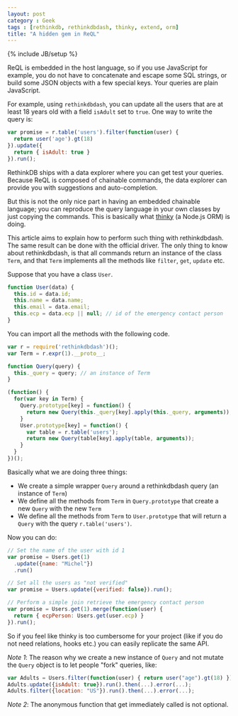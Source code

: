 ```yaml
---
layout: post
category : Geek
tags : [rethinkdb, rethinkdbdash, thinky, extend, orm]
title: "A hidden gem in ReQL"
---
```

{% include JB/setup %}


ReQL is embedded in the host language, so if you use JavaScript for example,
you do not have to concatenate and escape some SQL strings, or build some JSON
objects with a few special keys. Your queries are plain JavaScript.


For example, using `rethinkdbdash`, you can update all the users that are
at least 18 years old with a field `isAdult` set to `true`. One way to write
the query is:

```js
var promise = r.table('users').filter(function(user) {
  return user('age').gt(18)
}).update({
  return { isAdult: true }
}).run();
```

RethinkDB ships with a data explorer where you can get test your queries.
Because ReQL is composed of chainable commands, the data explorer can provide
you with suggestions and auto-completion.

But this is not the only nice part in having an embedded chainable language;
you can reproduce the query language in your own classes by just copying
the commands. This is basically what [thinky](https://thinky.io) (a Node.js ORM)
is doing.

This article aims to explain how to perform such thing with rethinkdbdash. The same
result can be done with the official driver. The only thing to know about
rethinkdbdash, is that all commands return an instance of the class `Term`, and that
`Term` implements all the methods like `filter`, `get`, `update` etc.

Suppose that you have a class `User`.

```js
function User(data) {
  this.id = data.id;
  this.name = data.name;
  this.email = data.email;
  this.ecp = data.ecp || null; // id of the emergency contact person
}
```

You can import all the methods with the following code.

```js
var r = require('rethinkdbdash')();
var Term = r.expr(1).__proto__;

function Query(query) {
  this._query = query; // an instance of Term
}

(function() {
  for(var key in Term) {
    Query.prototype[key] = function() {
      return new Query(this._query[key].apply(this._query, arguments));
    }
    User.prototype[key] = function() {
      var table = r.table('users');
      return new Query(table[key].apply(table, arguments));
    }
  }
})();
```

Basically what we are doing three things:

- We create a simple wrapper `Query` around a rethinkdbdash query (an instance of `Term`)
- We define all the methods from `Term` in `Query.prototype` that create a new `Query` with the new `Term`
- We define all the methods from `Term` to `User.prototype` that will return a `Query` with the query `r.table('users')`.

Now you can do:

```js
// Set the name of the user with id 1
var promise = Users.get(1)
  .update({name: "Michel"})
  .run()

// Set all the users as "not verified"
var promise = Users.update({verified: false}).run();

// Perform a simple join retrieve the emergency contact person
var promise = Users.get(1).merge(function(user) {
  return { ecpPerson: Users.get(user.ecp) }
}).run();
```

So if you feel like thinky is too cumbersome for your project (like if you do
not need relations, hooks etc.) you can easily replicate the same API.



_Note 1_: The reason why we create a new instance of `Query` and not mutate the
`Query` object is to let people "fork" queries, like:

```js
var Adults = Users.filter(function(user) { return user("age").gt(18) });
Adults.update({isAdult: true}).run().then(...).error(...);
Adults.filter({location: "US"}).run().then(...).error(...);
```

_Note 2_: The anonymous function that get immediately called is not optional.
